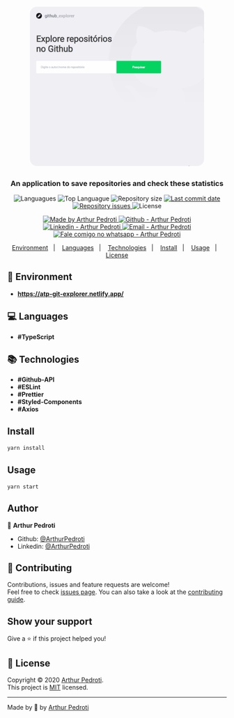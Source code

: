 <h1 align="center">
  <img alt="Git Explorer" src="./src/assets/git-explorer.gif" width="400px" style="border-radius:16px;"/>
</h1>

<h3 align="center" >
  An application to save repositories and check these statistics
</h3>

<p align="center">
  <img alt="Languagues" src="https://img.shields.io/github/languages/count/ArthurPedroti/git-explorer">
  <img alt="Top Languague" src="https://img.shields.io/github/languages/top/ArthurPedroti/git-explorer">
  <img alt="Repository size" src="https://img.shields.io/github/repo-size/ArthurPedroti/git-explorer">
  <a href="https://github.com/ArthurPedroti/git-explorer/commits/master">
    <img alt="Last commit date" src="https://img.shields.io/github/last-commit/ArthurPedroti/git-explorer">
  </a>
   <a href="https://github.com/ArthurPedroti/git-explorer/issues">
    <img alt="Repository issues" src="https://img.shields.io/github/issues/ArthurPedroti/git-explorer">
  </a>
  <img alt="License" src="https://img.shields.io/github/license/ArthurPedroti/git-explorer">
</p>
<p align="center">

  <a href="https://github.com/ArthurPedroti" target="_blank">
    <img alt="Made by Arthur Pedroti" src="https://img.shields.io/badge/made%20by-Arthur_Pedroti-informational">
  </a>
  <a href="https://github.com/ArthurPedroti" target="_blank" >
    <img alt="Github - Arthur Pedroti" src="https://img.shields.io/badge/Github--%23F8952D?style=social&logo=github">
  </a>
  <a href="https://www.linkedin.com/in/arthurpedroti/" target="_blank" >
    <img alt="Linkedin - Arthur Pedroti" src="https://img.shields.io/badge/Linkedin--%23F8952D?style=social&logo=linkedin">
  </a>
  <a href="mailto:arthurpedroti@gmail.com" target="_blank" >
    <img alt="Email - Arthur Pedroti" src="https://img.shields.io/badge/Email--%23F8952D?style=social&logo=gmail">
  </a>
  <a href="https://api.whatsapp.com/send?phone=5519991830454"
        target="_blank" >
    <img alt="Fale comigo no whatsapp - Arthur Pedroti" src="https://img.shields.io/badge/Whatsapp--%23F8952D?style=social&logo=whatsapp">
  </a>

</p>

<p align="center">
<a href="#rocket-environment">Environment</a>&nbsp;&nbsp;&nbsp;|&nbsp;&nbsp;&nbsp;
  <a href="#computer-languages">Languages</a>&nbsp;&nbsp;&nbsp;|&nbsp;&nbsp;&nbsp;
  <a href="#books-technologies">Technologies</a>&nbsp;&nbsp;&nbsp;|&nbsp;&nbsp;&nbsp;
  <a href="#install">Install</a>&nbsp;&nbsp;&nbsp;|&nbsp;&nbsp;&nbsp;
  <a href="#books-usage">Usage</a>&nbsp;&nbsp;&nbsp;|&nbsp;&nbsp;&nbsp;
  <a href="#memo-license">License</a>
</p>

## :rocket: Environment

- **https://atp-git-explorer.netlify.app/**

## :computer: Languages

- **#TypeScript**

## :books: Technologies

- **#Github-API**
- **#ESLint**
- **#Prettier**
- **#Styled-Components**
- **#Axios**

## Install

```sh
yarn install
```

## Usage

```sh
yarn start
```

## Author

👤 **Arthur Pedroti**

* Github: [@ArthurPedroti](https://github.com/ArthurPedroti)
* Linkedin: [@ArthurPedroti](https://www.linkedin.com/in/arthurpedroti)

## 🤝 Contributing

Contributions, issues and feature requests are welcome!<br />Feel free to check [issues page](https://github.com/ArthurPedroit/git-explorer/issues). You can also take a look at the [contributing guide](https://github.com/ArthurPedroit/git-explorer/blob/master/CONTRIBUTING.md).

## Show your support

Give a ⭐️ if this project helped you!

## 📝 License

Copyright © 2020 [Arthur Pedroti](https://github.com/ArthurPedroti).<br />
This project is [MIT](https://github.com/ArthurPedroit/git-explorer/blob/master/LICENSE) licensed.

---

Made by :blue_heart: by [Arthur Pedroti](https://github.com/ArthurPedroti)
